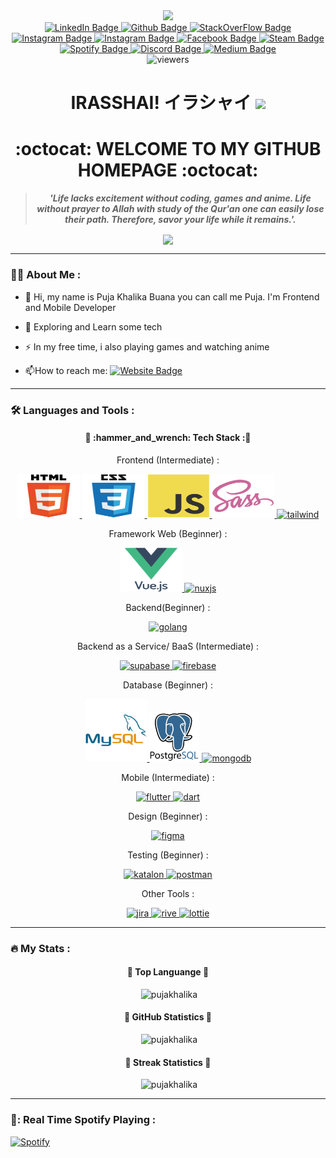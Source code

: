 <div id="header" align="center">
  <img src="https://media.giphy.com/media/M9gbBd9nbDrOTu1Mqx/giphy.gif" width="300"/>
</div>

<div id="badges" align="center">
  <a href="https://www.linkedin.com/in/pujakhalika/">
    <img src="https://img.shields.io/badge/LinkedIn-blue?style=for-the-badge&logo=linkedin&logoColor=white" alt="LinkedIn Badge"/>
  </a>
    <a href="https://github.com/pujakhalika">
    <img src="https://img.shields.io/badge/Github-black?style=for-the-badge&logo=github&logoColor=white" alt="Github Badge"/>
  </a>
    <a href="https://stackoverflow.com/users/16262741/puja-khalika?tab=profile">
    <img src="https://img.shields.io/badge/Stackoverflow-red?style=for-the-badge&logo=stackoverflow&logoColor=white" alt="StackOverFlow Badge"/>
  </a>
  <a href="https://instagram.com/pujakhalika/">
    <img src="https://img.shields.io/badge/Instagram-orange?style=for-the-badge&logo=instagram&logoColor=white" alt="Instagram Badge"/>
  </a>
    <a href="https://twitter.com/PujaKhalika">
    <img src="https://img.shields.io/badge/Twitter-orange?style=for-the-badge&logo=x&logoColor=white" alt="Instagram Badge"/>
  </a>
    <a href="https://www.facebook.com/pujakhalika/">
    <img src="https://img.shields.io/badge/Facebook-blue?style=for-the-badge&logo=facebook&logoColor=white" alt="Facebook Badge"/>
  </a>
    <a href="https://steamcommunity.com/profiles/76561198292273467">
    <img src="https://img.shields.io/badge/Steam-blue?style=for-the-badge&logo=steam&logoColor=white" alt="Steam Badge"/>
  </a>
    <a href="https://open.spotify.com/user/31gf4ejxp4r2gh2ixgqbzy76ccni?si=LQYayhCvSk6nXr1Q5GDZvQ%20%20%20%20%20%20%20%20%20%20%20%20%20%20%20%20%20%20%20%20%20%20%20%20&utm">
    <img src="https://img.shields.io/badge/Spotify-green?style=for-the-badge&logo=spotify&logoColor=white" alt="Spotify Badge"/>
  </a>
    <a href="https://discord.gg/Puja Khalika#9405">
    <img src="https://img.shields.io/badge/Discord-grey?style=for-the-badge&logo=discord&logoColor=white" alt="Discord Badge"/>
  </a>
  <a href="https://medium.com/@pujakhalika71">
    <img src="https://img.shields.io/badge/Medium-brown?style=for-the-badge&logo=medium&logoColor=white" alt="Medium Badge"/>
  </a>
</div>
<div id="profile" align="center">
  <img src="https://komarev.com/ghpvc/?username=pujakhalika&logo=GitHub&label=GitHub%20Visitor&color=336699&logoColor=white&style=flat-square" alt="viewers" width="200"/> 
</div>


<h1 align="center">
   <b> IRASSHAI! イラシャイ </b>
  <img src="https://media.giphy.com/media/hvRJCLFzcasrR4ia7z/giphy.gif" width="30px"/>
</h1>
<h1 align="center">
:octocat: <b> WELCOME TO MY GITHUB HOMEPAGE </b>:octocat:
</h1>
<div align="center"> 
<blockquote> <b> <i> 'Life lacks excitement without coding, games and anime. Life without prayer to Allah with study of the Qur'an one can easily lose their path. Therefore, savor your life while it remains.'.</i> </b> </blockquote>
</div>



<p align="center">
<img align="center" img src="https://user-images.githubusercontent.com/73125355/135295109-d1a1d2e4-21f4-4b8a-8e4a-6c9f4646a69b.gif">
</p>



---
 ### :woman_technologist: About Me :

 - :telescope: Hi, my name is Puja Khalika Buana you can call me Puja. I'm Frontend and Mobile Developer

- :seedling: Exploring and Learn some tech

- :zap: In my free time, i also playing games and watching anime

- :mailbox:How to reach me: [![Website Badge](https://img.shields.io/badge/WEBSITE-grey?style=flat&logo=WebMoney&logoColor=white)](https://pujakhalika.vercel.app)

---

### :hammer_and_wrench: Languages and Tools :

<h4 align="center">
🔸<b> :hammer_and_wrench: Tech Stack :🔸</b>
</h4>

<div align="center">Frontend (Intermediate) : </div>
<p align="center"> 
 <a href="https://www.w3.org/html/" target="_blank"> <img src="https://raw.githubusercontent.com/devicons/devicon/master/icons/html5/html5-original-wordmark.svg" alt="html5" width="100" height="70"> </a>
 <a href="https://www.w3schools.com/css/" target="_blank"> <img src="https://raw.githubusercontent.com/devicons/devicon/master/icons/css3/css3-original-wordmark.svg" alt="css3" width="100" height="70"> </a>
 <a href="https://developer.mozilla.org/en-US/docs/Web/JavaScript" target="_blank"> <img src="https://raw.githubusercontent.com/devicons/devicon/master/icons/javascript/javascript-original.svg" alt="javascript" width="100" height="70"> </a> 
 <a href="https://sass-lang.com" target="_blank"> <img src="https://raw.githubusercontent.com/devicons/devicon/master/icons/sass/sass-original.svg" alt="sass" width="100" height="70"> </a>
 <a href="https://tailwindcss.com/" target="_blank"> <img src="https://www.vectorlogo.zone/logos/tailwindcss/tailwindcss-icon.svg" alt="tailwind" width="100" height="70"> </a>
</p>
<div align="center">Framework Web (Beginner) : </div>
<p align="center">
 <a href="https://vuejs.org/" target="_blank"> <img src="https://raw.githubusercontent.com/devicons/devicon/master/icons/vuejs/vuejs-original-wordmark.svg" alt="vuejs" width="100" height="70"> </a>
 <a href="https://nuxtjs.org" target="_blank"> <img src="https://www.vectorlogo.zone/logos/nuxtjs/nuxtjs-ar21.svg" alt="nuxjs" 
width="100" height="70"> </a>
</p>

<div align="center">Backend(Beginner) : </div>
<p align="center">
<a href="https://go.dev/" target="_blank"> <img src="https://www.vectorlogo.zone/logos/golang/golang-horizontal.svg" alt="golang" width="300"> </a>
</p>

<div align="center">Backend as a Service/ BaaS (Intermediate) : </div>
<p align="center">
 <a href="https://supabase.com" target="_blank"> <img src="https://www.vectorlogo.zone/logos/supabase/supabase-ar21.svg" alt="supabase" width="180"> </a>
 <a href="https://firebase.google.com/" target="_blank"> <img src="https://www.vectorlogo.zone/logos/firebase/firebase-ar21.svg" alt="firebase" width="180"> </a>
</p>

<div align="center">Database  (Beginner) : </div>
<p align="center">
 <a href="https://www.mysql.com/" target="_blank"> <img src="https://raw.githubusercontent.com/devicons/devicon/master/icons/mysql/mysql-original-wordmark.svg" alt="mysql" width="100"> </a> 
 <a href="https://www.postgresql.org" target="_blank"> <img src="https://raw.githubusercontent.com/devicons/devicon/master/icons/postgresql/postgresql-original-wordmark.svg" alt="postgresql" width="80"> </a> 
 <a href="https://www.mongodb.com/" target="_blank"> <img src="https://www.vectorlogo.zone/logos/mongodb/mongodb-ar21.svg" alt="mongodb" width="180"> </a>
</p>

<div align="center">Mobile (Intermediate) : </div>
<p align="center">
 <a href="https://www.flutter.com/" target="_blank"> <img src="https://www.vectorlogo.zone/logos/flutterio/flutterio-icon.svg" alt="flutter" width="60" > </a>
 <a href="https://www.dart.dev/" target="_blank"> <img src="https://www.vectorlogo.zone/logos/dartlang/dartlang-icon.svg" alt="dart" width="60"> </a>
</p>

<div align="center">Design (Beginner) : </div>
<p align="center">
 <a href="https://www.figma.com/" target="_blank"> <img src="https://www.vectorlogo.zone/logos/figma/figma-icon.svg" alt="figma" width="50" height="50"> </a>
</p>

<div align="center"> Testing (Beginner) : </div>
<p align="center">
 <a href="https://katalon.com/" target="_blank"> <img src="https://upload.wikimedia.org/wikipedia/commons/a/a6/Katalon_Studio_logo.png" alt="katalon" width="150" height="50"> </a>
 <a href="https://postman.com/" target="_blank"> <img src="https://upload.wikimedia.org/wikipedia/commons/c/c2/Postman_%28software%29.png" alt="postman" width="150" height="50"> </a>
</p>

<div align="center"> Other Tools : </div>
<p align="center">
 <a href="https://atlassian.com/" target="_blank"> <img src="https://upload.wikimedia.org/wikipedia/commons/8/82/Jira_%28Software%29_logo.svg" alt="jira" width="150" height="50"> </a>
  <a href="https://www.rive.app/" target="_blank"> <img src="https://user-images.githubusercontent.com/73125355/154809328-588eb11b-2600-4310-abc1-00a613f2f614.jpg" alt="rive" width="50" height="50"> </a>
 <a href="https://www.lottiefilles.com" target="_blank"> <img src="https://upload.wikimedia.org/wikipedia/commons/1/1f/LottieFiles_logo.svg" alt="lottie" width="150" height="50"> </a>
</p>


---

### :fire: My Stats :

<h4 align="center">
🔸<b> Top Languange 🔸</b>
</h4>
<div align="center">
&nbsp;<img src="https://github-readme-stats-sigma-five.vercel.app/api/top-langs?username=pujakhalika&show_icons=true&theme=tokyonight&locale=en&layout=compact" alt="pujakhalika">
</div>

<h4 align="center">
🔸<b> GitHub Statistics 🔸</b>
</h4>
<div align="center">
&nbsp;<img src="https://github-readme-stats-sigma-five.vercel.app/api?username=pujakhalika&show_icons=true&theme=tokyonight&locale=en" alt="pujakhalika">
</div>

<h4 align="center">
🔸<b> Streak Statistics 🔸</b>
</h4>
<div align="center">
&nbsp;<img src="https://github-readme-streak-stats.herokuapp.com/?user=pujakhalika&theme=tokyonight&locale=en" alt="pujakhalika">
</div>

---

### 🎵: Real Time Spotify Playing :

[![Spotify](https://novatorem-pujakhalika.vercel.app/api/spotify)](https://open.spotify.com/user/31gf4ejxp4r2gh2ixgqbzy76ccni?si=QAXkqr2sRDug-0BmiztYQQ&utm_source=copy-link&dl_branch=1)



